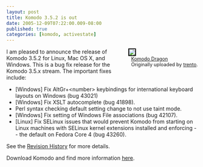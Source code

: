 ```yaml
---
layout: post
title: Komodo 3.5.2 is out
date: 2005-12-09T07:22:00.009-08:00
published: true
categories: [komodo, activestate]
---
```


<div style="float: right; margin-left: 10px; margin-bottom: 10px;"> <a href="https://www.flickr.com/photos/trento/66725521/" title="photo sharing"><img src="//static.flickr.com/28/66725521_cf17207995_m.jpg" style="border: 2px solid rgb(0, 0, 0);" /></a> <br /> <span style="font-size: 0.9em; margin-top: 0px;">&nbsp; <a href="https://www.flickr.com/photos/trento/66725521/">Komodo Dragon</a>&nbsp; <br />&nbsp; Originally uploaded by <a href="https://www.flickr.com/people/trento/">trento</a>. </span></div>

<p>I am pleased to announce the release of Komodo 3.5.2 for Linux, Mac OS X, and Windows. This is a bug fix release for the Komodo 3.5.x stream. The important fixes include:

</p>

<ul>
<li>[Windows] Fix AltGr+&lt;number&gt; keybindings for international keyboard layouts on Windows (bug 43021)</li>
<li>[Windows] Fix XSLT autocomplete (bug 41898).</li>
<li>Perl syntax checking default setting change to not use taint mode.</li>
<li>[Windows] Fix setting of Windows File associations (bug 42107).</li>
<li>[Linux] Fix SELinux issues that would prevent Komodo from starting on Linux machines with SELinux kernel extensions installed and enforcing -- the default on Fedora Core 4 (bug 43260).</li>
</ul>

<p>See the <a href="http://aspn.activestate.com/ASPN/docs/Komodo/3.5/revisions.html#ko352">Revision History</a> for more details.</p> 

<p>Download Komodo and find more information <a href="http://www.activestate.com/Products/Komodo/">here</a>.</p>
